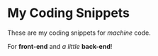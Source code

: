 # My Coding Snippets
These are my coding snippets for <em>machine</em> code.

For **front-end** and *a little* **back-end**!
